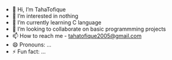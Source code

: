 - 👋 Hi, I’m TahaTofique
- 👀 I’m interested in nothing
- 🌱 I’m currently learning C language
- 💞️ I’m looking to collaborate on basic programmming projects
- 📫 How to reach me - tahatofique2005@gmail.com
- 😄 Pronouns: ...
- ⚡ Fun fact: ...

<!---
TahaTofique/TahaTofique is a ✨ special ✨ repository because its `README.md` (this file) appears on your GitHub profile.
You can click the Preview link to take a look at your changes.
--->
